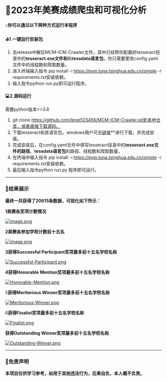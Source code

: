 # :bug:**2023年美赛成绩爬虫和可视化分析**

:arrow_heading_down:**你可以通过以下两种方式运行本程序**

 #### :golf:**1.一键运行安装包**

1. 去release中解压MCM-ICM-Crawler文件，其中已经帮你配置好tesseract目录中的**tesseract.exe文件和**和**tessdata语言包**，你只需要更改config.yaml文件中的线程数和爬取数量。
2. 进入终端输入指令 pip install -i https://pypi.tuna.tsinghua.edu.cn/simple -r requirements.txt安装依赖。
3. 输入指令python run.py即可运行程序。

#### :computer:**2.源码运行**

需要python版本>=3.8

1. git clone https://github.com/leost123456/MCM-ICM-Crawler.git到本地仓库，或者直接下载源码。
2. 下载tesseract和其语言包，windows用户可去[链接](**https://digi.bib.uni-mannheim.de/tesseract/)**进行下载，并完成安装。
3. 完成安装后，在config.yaml文件中填写tesseract目录中的**tesseract.exe文件的路径**、**tessdata语言包**的路径、线程数和爬取数量。
4. 在终端中输入指令 pip install -i https://pypi.tuna.tsinghua.edu.cn/simple -r requirements.txt安装依赖。
5. 最后输入指令python run.py 程序即可运行。

---

### :black_flag:**结果展示**

**最终一共获得了20615条数据，可视化如下所示：**

**1美赛各奖项计数情况**

[![image.png](https://i.postimg.cc/4yPt6wSP/image.png)](https://postimg.cc/BP8Xs5sP)

**2美赛各参加学校计数前十五名**

[![image.png](https://i.postimg.cc/tgRgPpHK/image.png)](https://postimg.cc/5XG1Wcyg)

**3获得Successful Participant奖项最多前十五名学校名称**

[![Successful-Participant.png](https://i.postimg.cc/dVwQPwDh/Successful-Participant.png)](https://postimg.cc/8jXgL8RG)

**4获得Honorable Mention奖项最多前十五名学校名称**

[![Honorable-Mention.png](https://i.postimg.cc/MG48TSZb/Honorable-Mention.png)](https://postimg.cc/GBkf76yH)

5**获得Meritorious Winner奖项最多前十五名学校名称**

[![Meritorious-Winner.png](https://i.postimg.cc/yYP4R9YN/Meritorious-Winner.png)](https://postimg.cc/566RdXzc)

6**获得Finalist奖项最多前十五名学校名称**

[![Finalist.png](https://i.postimg.cc/59SkKJc7/Finalist.png)](https://postimg.cc/MXXDXhpV)

**获得Outstanding Winner奖项最多前十五名学校名称**

[![Outstanding-Winner.png](https://i.postimg.cc/RCpwZpwC/Outstanding-Winner.png)](https://postimg.cc/F1cYPZPw)

---

### :key:**免责声明**

**本项目仅供学习参考，如用于其他违法行为，后果自负，本人概不负责。**



